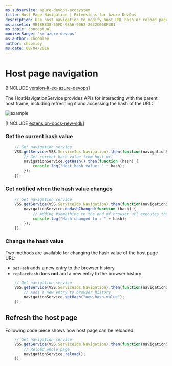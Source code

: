 ```yaml
---
ms.subservice: azure-devops-ecosystem
title: Host Page Navigation | Extensions for Azure DevOps
description: Use host navigation to modify host URL hash or reload page for Azure DevOps.
ms.assetid: 9B188838-55FD-98A6-9062-2652C06BF381
ms.topic: conceptual
monikerRange: '<= azure-devops'
ms.author: chcomley
author: chcomley
ms.date: 08/04/2016
---
```


# Host page navigation

[!INCLUDE [version-lt-eq-azure-devops](../../includes/version-lt-eq-azure-devops.md)]

The HostNavigationService provides APIs for interacting with the parent host frame, including refreshing it and accessing the hash of the URL:

![example](./media/hash-browser.png)

[!INCLUDE [extension-docs-new-sdk](../../includes/extension-docs-new-sdk.md)]

### Get the current hash value

```js
	// Get navigation service
    VSS.getService(VSS.ServiceIds.Navigation).then(function(navigationService) {
        // Get current hash value from host url
        navigationService.getHash().then(function (hash) {
            console.log("Host hash value: " + hash);                        
        });
    });
```

### Get notified when the hash value changes

```js
	// Get navigation service
    VSS.getService(VSS.ServiceIds.Navigation).then(function(navigationService) {
        navigationService.onHashChanged(function (hash) {
        	// Adding #something to the end of browser url executes this handler with the hash value "something"
            console.log("Hash changed to : " + hash);                        
        });
    });
```

### Change the hash value

Two methods are available for changing the hash value of the host page URL: 

* `setHash` adds a new entry to the browser history
* `replaceHash` does **not** add a new entry to the browser history

```js
	// Get navigation service
    VSS.getService(VSS.ServiceIds.Navigation).then(function(navigationService) {
    	// Adds a new entry to browser history
        navigationService.setHash("new-hash-value");
    });
```

## Refresh the host page

Following code piece shows how host page can be reloaded.

```js
	// Get navigation service
    VSS.getService(VSS.ServiceIds.Navigation).then(function(navigationService) {
    	// Reload whole page
        navigationService.reload();
    });
```
